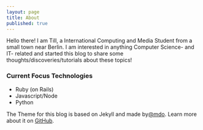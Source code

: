```yaml
---
layout: page
title: About
published: true
---
```


Hello there! I am Till, a International Computing and Media Student from a small town near Berlin. I am interested in anything Computer Science- and IT- related and started this blog to share some thoughts/discoveries/tutorials about these topics!

### Current Focus Technologies
- Ruby (on Rails)
- Javascript/Node
- Python




The Theme for this blog is based on Jekyll and made by[@mdo](https://twitter.com/mdo).
Learn more about it on [GitHub](https://github.com/poole).
